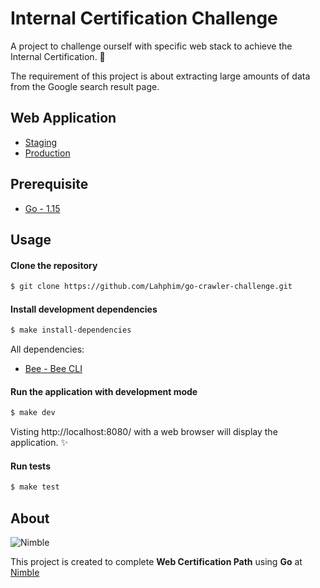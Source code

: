 # Internal Certification Challenge

A project to challenge ourself with specific web stack to achieve the Internal Certification. 🚀

The requirement of this project is about extracting large amounts of data from the Google search result page.

## Web Application
- [Staging](https://go-challenge-staging.herokuapp.com/)
- [Production](https://go-challenge.herokuapp.com/)

## Prerequisite
* [Go - 1.15](https://golang.org/doc/go1.15)

## Usage

#### Clone the repository
```sh
$ git clone https://github.com/Lahphim/go-crawler-challenge.git
```

#### Install development dependencies
```sh
$ make install-dependencies
```
All dependencies:
- [Bee - Bee CLI](https://github.com/beego/bee)

#### Run the application with development mode
```sh
$ make dev
```
Visting http://localhost:8080/ with a web browser will display the application. ✨

#### Run tests
````sh
$ make test
````

## About
![Nimble](https://assets.nimblehq.co/logo/dark/logo-dark-text-160.png)

This project is created to complete **Web Certification Path** using **Go** at [Nimble](https://nimblehq.co)
